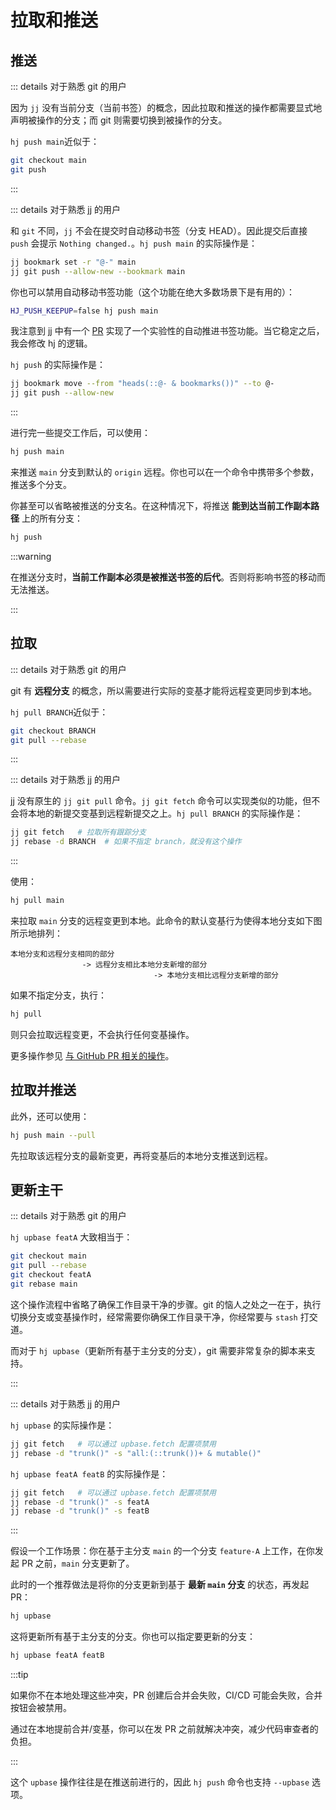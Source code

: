 # 拉取和推送

## 推送

::: details 对于熟悉 git 的用户

因为 `jj` 没有当前分支（当前书签）的概念，因此拉取和推送的操作都需要显式地声明被操作的分支；而 git 则需要切换到被操作的分支。

`hj push main`近似于：

```sh
git checkout main
git push
```

:::

::: details 对于熟悉 jj 的用户

和 `git` 不同，`jj` 不会在提交时自动移动书签（分支 HEAD）。因此提交后直接 `push` 会提示 `Nothing changed.`。`hj push main` 的实际操作是：

```sh
jj bookmark set -r "@-" main
jj git push --allow-new --bookmark main
```

你也可以禁用自动移动书签功能（这个功能在绝大多数场景下是有用的）：

```sh
HJ_PUSH_KEEPUP=false hj push main
```

我注意到 jj 中有一个 [PR](https://github.com/jj-vcs/jj/pull/3129) 实现了一个实验性的自动推进书签功能。当它稳定之后，我会修改 hj 的逻辑。

`hj push` 的实际操作是：

```sh
jj bookmark move --from "heads(::@- & bookmarks())" --to @-
jj git push --allow-new
```

:::

进行完一些提交工作后，可以使用：

```sh
hj push main
```

来推送 `main` 分支到默认的 `origin` 远程。你也可以在一个命令中携带多个参数，推送多个分支。

你甚至可以省略被推送的分支名。在这种情况下，将推送 **能到达当前工作副本路径** 上的所有分支：

```sh
hj push
```

:::warning

在推送分支时，**当前工作副本必须是被推送书签的后代**。否则将影响书签的移动而无法推送。

:::

## 拉取

::: details 对于熟悉 git 的用户

git 有 **远程分支** 的概念，所以需要进行实际的变基才能将远程变更同步到本地。

`hj pull BRANCH`近似于：

```sh
git checkout BRANCH
git pull --rebase
```

:::

::: details 对于熟悉 jj 的用户

jj 没有原生的 `jj git pull` 命令。`jj git fetch` 命令可以实现类似的功能，但不会将本地的新提交变基到远程新提交之上。`hj pull BRANCH` 的实际操作是：

```sh
jj git fetch   # 拉取所有跟踪分支
jj rebase -d BRANCH  # 如果不指定 branch，就没有这个操作
```

:::

使用：

```sh
hj pull main
```

来拉取 `main` 分支的远程变更到本地。此命令的默认变基行为使得本地分支如下图所示地排列：

```
本地分支和远程分支相同的部分 
                -> 远程分支相比本地分支新增的部分 
                                -> 本地分支相比远程分支新增的部分
```

如果不指定分支，执行：

```sh
hj pull
```

则只会拉取远程变更，不会执行任何变基操作。

更多操作参见 [与 GitHub PR 相关的操作](/cn/pr)。

## 拉取并推送

此外，还可以使用：

```sh
hj push main --pull
```

先拉取该远程分支的最新变更，再将变基后的本地分支推送到远程。

## 更新主干

::: details 对于熟悉 git 的用户

`hj upbase featA` 大致相当于：

```sh
git checkout main
git pull --rebase
git checkout featA
git rebase main
```

这个操作流程中省略了确保工作目录干净的步骤。git 的恼人之处之一在于，执行切换分支或变基操作时，经常需要你确保工作目录干净，你经常要与 `stash` 打交道。

而对于 `hj upbase`（更新所有基于主分支的分支），git 需要非常复杂的脚本来支持。

:::

::: details 对于熟悉 jj 的用户

`hj upbase` 的实际操作是：

```sh
jj git fetch   # 可以通过 upbase.fetch 配置项禁用
jj rebase -d "trunk()" -s "all:(::trunk())+ & mutable()"
```

`hj upbase featA featB` 的实际操作是：

```sh
jj git fetch   # 可以通过 upbase.fetch 配置项禁用
jj rebase -d "trunk()" -s featA
jj rebase -d "trunk()" -s featB
```

:::


假设一个工作场景：你在基于主分支 `main` 的一个分支 `feature-A` 上工作，在你发起 PR 之前，`main` 分支更新了。

此时的一个推荐做法是将你的分支更新到基于 **最新 `main` 分支** 的状态，再发起 PR：

```sh
hj upbase
```

这将更新所有基于主分支的分支。你也可以指定要更新的分支：

```sh
hj upbase featA featB
```

:::tip

如果你不在本地处理这些冲突，PR 创建后合并会失败，CI/CD 可能会失败，合并按钮会被禁用。

通过在本地提前合并/变基，你可以在发 PR 之前就解决冲突，减少代码审查者的负担。

:::

这个 `upbase` 操作往往是在推送前进行的，因此 `hj push` 命令也支持 `--upbase` 选项。
